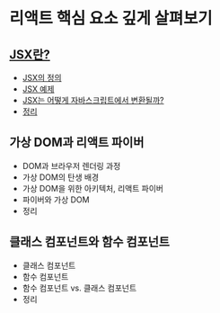 # 리액트 핵심 요소 깊게 살펴보기

## [JSX란?](notes/2_1_JSX란.md)
- [JSX의 정의](notes/2_1_JSX란.md/#jsx의-정의)
- [JSX 예제](notes/2_1_JSX란.md/#jsx-예제)
- [JSX는 어떻게 자바스크립트에서 변환될까?](notes/2_1_JSX란.md/#jsx는-어떻게-자바스크립트에서-변환될까)
- [정리](notes/2_1_JSX란.md/#정리)

## 가상 DOM과 리액트 파이버
- DOM과 브라우저 렌더링 과정
- 가상 DOM의 탄생 배경
- 가상 DOM을 위한 아키텍처, 리액트 파이버
- 파이버와 가상 DOM
- 정리

## 클래스 컴포넌트와 함수 컴포넌트
- 클래스 컴포넌트
- 함수 컴포넌트
- 함수 컴포넌트 vs. 클래스 컴포넌트
- 정리